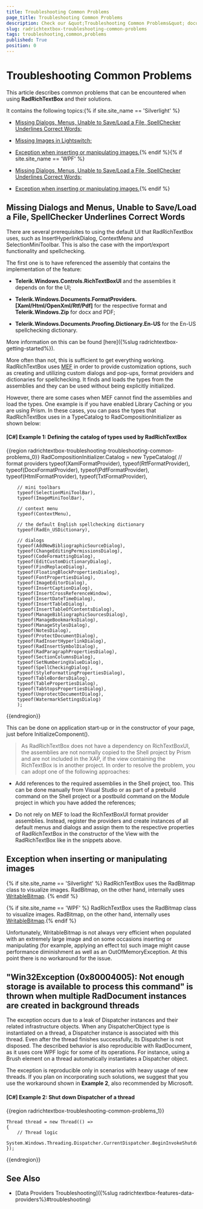 ```yaml
---
title: Troubleshooting Common Problems
page_title: Troubleshooting Common Problems
description: Check our &quot;Troubleshooting Common Problems&quot; documentation article for the RadRichTextBox WPF control.
slug: radrichtextbox-troubleshooting-common-problems
tags: troubleshooting,common,problems
published: True
position: 0
---
```


# Troubleshooting Common Problems



This article describes common problems that can be encountered when using __RadRichTextBox__ and their solutions.
      

It contains the following topics:{% if site.site_name == 'Silverlight' %}

* [Missing Dialogs, Menus, Unable to Save/Load a File, SpellChecker Underlines Correct Words;](#missing-dialogs-and-menus,-unable-to-save/load-a-file,-spellchecker-underlines-correct-words)

* [Missing Images in Lightswitch;](#missing-images-in-lightswitch)

* [Exception when inserting or manipulating images.](#Exception_when_inserting_or_manipulating_images){% endif %}{% if site.site_name == 'WPF' %}

* [Missing Dialogs, Menus, Unable to Save/Load a File, SpellChecker Underlines Correct Words;](#missing-dialogs-and-menus,-unable-to-save/load-a-file,-spellchecker-underlines-correct-words)

* [Exception when inserting or manipulating images.](#Exception_when_inserting_or_manipulating_images){% endif %}

## Missing Dialogs and Menus, Unable to Save/Load a File, SpellChecker Underlines Correct Words

There are several prerequisites to using the default UI that RadRichTextBox uses, such as InsertHyperlinkDialog, ContextMenu and SelectionMiniToolbar. This is also the case with the import/export functionality and spellchecking.
        

The first one is to have referenced the assembly that contains the implementation of the feature:

* __Telerik.Windows.Controls.RichTextBoxUI__ and the assemblies it depends on for the UI;
          

* __Telerik.Windows.Documents.FormatProviders.[Xaml/Html/OpenXml/Rtf/Pdf]__ for the respective format and __Telerik.Windows.Zip__ for docx and PDF;
          

* __Telerik.Windows.Documents.Proofing.Dictionary.En-US__ for the En-US spellchecking dictionary.
          

More information on this can be found [here]({%slug radrichtextbox-getting-started%}).
        

More often than not, this is sufficient to get everything working. RadRichTextBox uses [MEF](http://mef.codeplex.com/) in order to provide customization options, such as creating and utilizing custom dialogs and pop-ups, format providers and dictionaries for spellchecking. It finds and loads the types from the assemblies and they can be used without being explicitly initialized.
        

However, there are some cases when MEF cannot find the assemblies and load the types. One example is if you have enabled Library Caching or you are using Prism. In these cases, you can pass the types that RadRichTextBox uses in a TypeCatalog to RadCompositionInitializer as shown below:
        

#### __[C#] Example 1: Defining the catalog of types used by RadRichTextBox__

{{region radrichtextbox-troubleshooting-troubleshooting-common-problems_0}}
	RadCompositionInitializer.Catalog = new TypeCatalog(
	    // format providers
	    typeof(XamlFormatProvider),
	    typeof(RtfFormatProvider),
	    typeof(DocxFormatProvider),
	    typeof(PdfFormatProvider),
	    typeof(HtmlFormatProvider),
	    typeof(TxtFormatProvider),
	
	    // mini toolbars
	    typeof(SelectionMiniToolBar),
	    typeof(ImageMiniToolBar),
	
	    // context menu
	    typeof(ContextMenu),
	
	    // the default English spellchecking dictionary
	    typeof(RadEn_USDictionary),
	
	    // dialogs
	    typeof(AddNewBibliographicSourceDialog),
	    typeof(ChangeEditingPermissionsDialog),
	    typeof(CodeFormattingDialog),
	    typeof(EditCustomDictionaryDialog),
	    typeof(FindReplaceDialog),
	    typeof(FloatingBlockPropertiesDialog),
	    typeof(FontPropertiesDialog),
	    typeof(ImageEditorDialog),
	    typeof(InsertCaptionDialog),
	    typeof(InsertCrossReferenceWindow),
	    typeof(InsertDateTimeDialog),
	    typeof(InsertTableDialog),
	    typeof(InsertTableOfContentsDialog),
	    typeof(ManageBibliographicSourcesDialog),
	    typeof(ManageBookmarksDialog),
	    typeof(ManageStylesDialog),
	    typeof(NotesDialog),
	    typeof(ProtectDocumentDialog),
	    typeof(RadInsertHyperlinkDialog),
	    typeof(RadInsertSymbolDialog),
	    typeof(RadParagraphPropertiesDialog),
	    typeof(SectionColumnsDialog),
	    typeof(SetNumberingValueDialog),
	    typeof(SpellCheckingDialog),
	    typeof(StyleFormattingPropertiesDialog),
	    typeof(TableBordersDialog),
	    typeof(TablePropertiesDialog),
	    typeof(TabStopsPropertiesDialog),
	    typeof(UnprotectDocumentDialog),
	    typeof(WatermarkSettingsDialog)
	    );
{{endregion}}



This can be done on application start-up or in the constructor of your page, just before InitializeComponent().

>As RadRichTextBox does not have a dependency on RichTextBoxUI, the assemblies are not normally copied to the Shell project by Prism and are not included in the XAP, if the view containing the RichTextBox is in another project. In order to resolve the problem, you can adopt one of the following approaches:
          

* Add references to the required assemblies in the Shell project, too. This can be done manually from Visual Studio or as part of a prebuild command on the Shell project or a postbuild command on the Module project in which you have added the references;

* Do not rely on MEF to load the RichTextBoxUI format provider assemblies. Instead, register the providers and create instances of all default menus and dialogs and assign them to the respective properties of RadRichTextBox in the constructor of the View with the RadRichTextBox like in the snippets above.

## Exception when inserting or manipulating images

{% if site.site_name == 'Silverlight' %}
RadRichTextBox uses the RadBitmap class to visualize images. RadBitmap, on the other hand, internally uses [WritableBitmap](http://msdn.microsoft.com/en-us/library/system.windows.media.imaging.writeablebitmap(v=vs.95).aspx). {% endif %}

{% if site.site_name == 'WPF' %}
RadRichTextBox uses the RadBitmap class to visualize images. RadBitmap, on the other hand, internally uses [WritableBitmap](http://msdn.microsoft.com/en-us/library/system.windows.media.imaging.writeablebitmap(v=vs.100).aspx).{% endif %}

Unfortunately, WritableBitmap is not always very efficient when populated with an extremely large image and on some occasions inserting or manipulating (for example, applying an effect to) such image might cause performance diminishment as well as an OutOfMemoryЕxception. At this point there is no workaround for the issue.
    
## "Win32Exception (0x80004005): Not enough storage is available to process this command" is thrown when multiple RadDocument instances are created in background threads

The exception occurs due to a leak of Dispatcher instances and their related infrastructure objects. When any DispatcherObject type is instantiated on a thread, a Dispatcher instance is associated with this thread. Even after the thread finishes successfully, its Dispatcher is not disposed. The described behavior is also reproducible with RadDocument, as it uses core WPF logic for some of its operations. For instance, using a Brush element on a thread automatically instantiates a Dispatcher object.

The exception is reproducible only in scenarios with heavy usage of new threads. If you plan on incorporating such solutions, we suggest that you use the workaround shown in **Example 2**, also recommended by Microsoft.

#### **[C#] Example 2: Shut down Dispatcher of a thread**

{{region radrichtextbox-troubleshooting-common-problems_1}}

    Thread thread = new Thread(() =>
    {
        // Thread logic
        System.Windows.Threading.Dispatcher.CurrentDispatcher.BeginInvokeShutdown(System.Windows.Threading.DispatcherPriority.Normal);
    });
{{endregion}}

## See Also

* [Data Providers Troubleshooting]({%slug radrichtextbox-features-data-providers%}#troubleshooting)
